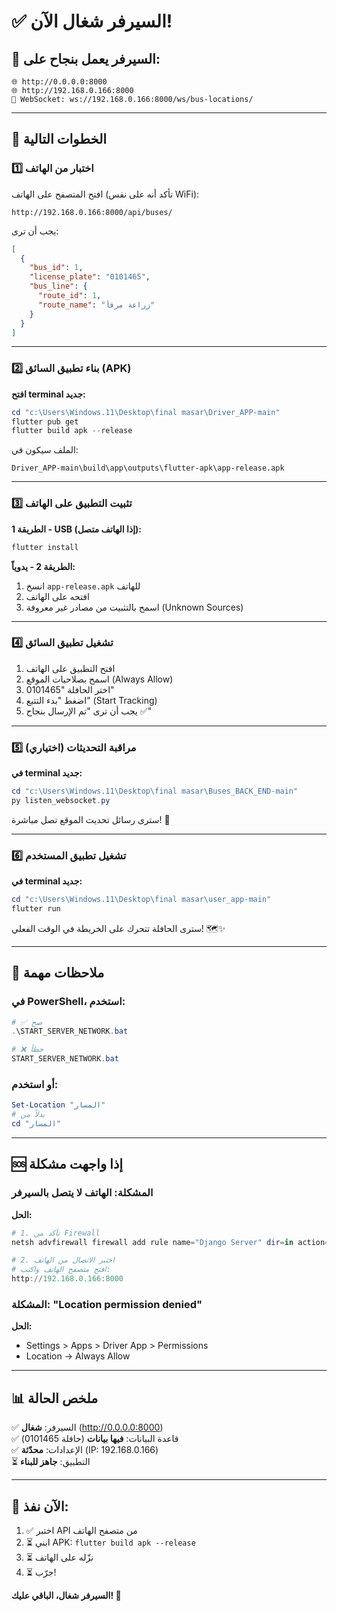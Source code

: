 # ✅ السيرفر شغال الآن!

## 🎉 السيرفر يعمل بنجاح على:

```
🌐 http://0.0.0.0:8000
🌐 http://192.168.0.166:8000
🔌 WebSocket: ws://192.168.0.166:8000/ws/bus-locations/
```

---

## 📱 الخطوات التالية

### 1️⃣ اختبار من الهاتف

افتح المتصفح على الهاتف (تأكد أنه على نفس WiFi):
```
http://192.168.0.166:8000/api/buses/
```

يجب أن ترى:
```json
[
  {
    "bus_id": 1,
    "license_plate": "0101465",
    "bus_line": {
      "route_id": 1,
      "route_name": "زراعة مرفأ"
    }
  }
]
```

---

### 2️⃣ بناء تطبيق السائق (APK)

**افتح terminal جديد:**

```powershell
cd "c:\Users\Windows.11\Desktop\final masar\Driver_APP-main"
flutter pub get
flutter build apk --release
```

الملف سيكون في:
```
Driver_APP-main\build\app\outputs\flutter-apk\app-release.apk
```

---

### 3️⃣ تثبيت التطبيق على الهاتف

**الطريقة 1 - USB (إذا الهاتف متصل):**
```powershell
flutter install
```

**الطريقة 2 - يدوياً:**
1. انسخ `app-release.apk` للهاتف
2. افتحه على الهاتف
3. اسمح بالتثبيت من مصادر غير معروفة (Unknown Sources)

---

### 4️⃣ تشغيل تطبيق السائق

1. افتح التطبيق على الهاتف
2. اسمح بصلاحيات الموقع (Always Allow)
3. اختر الحافلة "0101465"
4. اضغط "بدء التتبع" (Start Tracking)
5. يجب أن ترى "تم الإرسال بنجاح ✅"

---

### 5️⃣ مراقبة التحديثات (اختياري)

**في terminal جديد:**
```powershell
cd "c:\Users\Windows.11\Desktop\final masar\Buses_BACK_END-main"
py listen_websocket.py
```

سترى رسائل تحديث الموقع تصل مباشرة! 📡

---

### 6️⃣ تشغيل تطبيق المستخدم

**في terminal جديد:**
```powershell
cd "c:\Users\Windows.11\Desktop\final masar\user_app-main"
flutter run
```

سترى الحافلة تتحرك على الخريطة في الوقت الفعلي! 🗺️✨

---

## 🔧 ملاحظات مهمة

### في PowerShell، استخدم:
```powershell
# ✅ صح
.\START_SERVER_NETWORK.bat

# ❌ خطأ
START_SERVER_NETWORK.bat
```

### أو استخدم:
```powershell
Set-Location "المسار"
# بدلاً من
cd "المسار"
```

---

## 🆘 إذا واجهت مشكلة

### المشكلة: الهاتف لا يتصل بالسيرفر

**الحل:**
```powershell
# 1. تأكد من Firewall
netsh advfirewall firewall add rule name="Django Server" dir=in action=allow protocol=TCP localport=8000

# 2. اختبر الاتصال من الهاتف
# افتح متصفح الهاتف واكتب:
http://192.168.0.166:8000
```

### المشكلة: "Location permission denied"

**الحل:**
- Settings > Apps > Driver App > Permissions
- Location → Always Allow

---

## 📊 ملخص الحالة

✅ السيرفر: **شغال** (http://0.0.0.0:8000)  
✅ قاعدة البيانات: **فيها بيانات** (حافلة 0101465)  
✅ الإعدادات: **محدّثة** (IP: 192.168.0.166)  
⏳ التطبيق: **جاهز للبناء**

---

## 🎯 الآن نفذ:

1. ✅ اختبر API من متصفح الهاتف
2. ⏳ ابني APK: `flutter build apk --release`
3. ⏳ نزّله على الهاتف
4. ⏳ جرّب!

**السيرفر شغال، الباقي عليك! 🚀**
